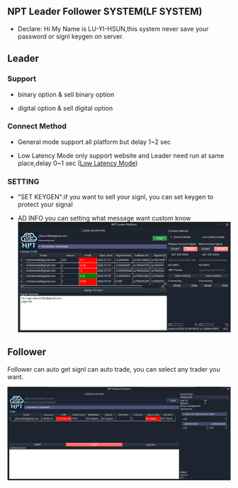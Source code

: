 ## NPT Leader Follower SYSTEM(LF SYSTEM)
  
* Declare: Hi My Name is LU-YI-HSUN,this system never save your password or signl keygen on server.

## Leader

### Support 

* binary option & sell binary option

* digital option & sell digital option

### Connect Method

* General mode support all platform but delay 1~2 sec

* Low Latency Mode only support website and Leader need run at same place,delay 0~1 sec ([Low Latency Mode](Document.pdf)) 

 


### SETTING

* "SET KEYGEN":if you want to sell your signl, you can set keygen to protect your signal

* AD INFO you can setting what message want custom know
![Alt text](leader.png)




## Follower

Follower can auto get signl can auto trade, you can select any trader you want.

![Alt text](follower.png)